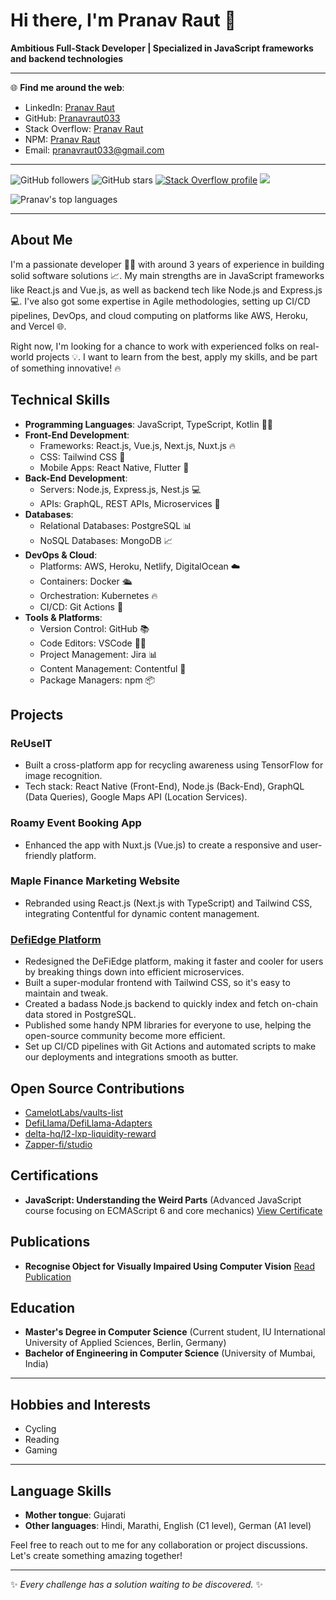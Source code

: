 # Hi there, I'm Pranav Raut 👋

**Ambitious Full-Stack Developer | Specialized in JavaScript frameworks and backend technologies**

---

🌐 **Find me around the web**:
- LinkedIn: [Pranav Raut](https://www.linkedin.com/in/rautpranav/)
- GitHub: [Pranavraut033](https://github.com/Pranavraut033)
- Stack Overflow: [Pranav Raut](https://stackoverflow.com/users/6942651/pranav-raut)
- NPM: [Pranav Raut](https://www.npmjs.com/~pranavraut)
- Email: [pranavraut033@gmail.com](mailto:pranavraut033@gmail.com)

---

![GitHub followers](https://img.shields.io/github/followers/Pranavraut033?label=Follow&style=social)
![GitHub stars](https://img.shields.io/github/stars/Pranavraut033?label=Stars&style=social)
[![Stack Overflow profile](https://stackoverflow-badge.vercel.app/?userID=6942651)](https://stackoverflow.com/users/6942651/pranav-raut)
![](https://komarev.com/ghpvc/?username=pranavraut033&color=lightgrey)

<!-- ![Pranav's github stats](https://github-readme-stats.vercel.app/api?username=Pranavraut033&show_icons=true&theme=dark) -->
![Pranav's top languages](https://github-readme-stats.vercel.app/api/top-langs/?username=Pranavraut033&layout=compact&theme=dark)


---

## About Me

I'm a passionate developer 👨‍💻 with around 3 years of experience in building solid software solutions 📈. My main strengths are in JavaScript frameworks like React.js and Vue.js, as well as backend tech like Node.js and Express.js 💻. I've also got some expertise in Agile methodologies, setting up CI/CD pipelines, DevOps, and cloud computing on platforms like AWS, Heroku, and Vercel 🌐.

Right now, I'm looking for a chance to work with experienced folks on real-world projects 💡. I want to learn from the best, apply my skills, and be part of something innovative! 🔥

## Technical Skills

* **Programming Languages**: JavaScript, TypeScript, Kotlin 👨‍💻
* **Front-End Development**: 
	+ Frameworks: React.js, Vue.js, Next.js, Nuxt.js 🔥
	+ CSS: Tailwind CSS 👕
	+ Mobile Apps: React Native, Flutter 📱
* **Back-End Development**:
	+ Servers: Node.js, Express.js, Nest.js 💻
	+ APIs: GraphQL, REST APIs, Microservices 🔗
* **Databases**: 
	+ Relational Databases: PostgreSQL 📊
	+ NoSQL Databases: MongoDB 📈
* **DevOps & Cloud**: 
	+ Platforms: AWS, Heroku, Netlify, DigitalOcean ☁️
	+ Containers: Docker 🛳️
	+ Orchestration: Kubernetes 🔥
	+ CI/CD: Git Actions 💪
* **Tools & Platforms**:
	+ Version Control: GitHub 📚
	+ Code Editors: VSCode 👨‍💻
	+ Project Management: Jira 📊
	+ Content Management: Contentful 📝
	+ Package Managers: npm 📦

## Projects

### ReUseIT
- Built a cross-platform app for recycling awareness using TensorFlow for image recognition.
- Tech stack: React Native (Front-End), Node.js (Back-End), GraphQL (Data Queries), Google Maps API (Location Services).

### Roamy Event Booking App
- Enhanced the app with Nuxt.js (Vue.js) to create a responsive and user-friendly platform.

### Maple Finance Marketing Website
- Rebranded using React.js (Next.js with TypeScript) and Tailwind CSS, integrating Contentful for dynamic content management.

### [DefiEdge Platform](https://app.defiedge.io)
- Redesigned the DeFiEdge platform, making it faster and cooler for users by breaking things down into efficient microservices.
- Built a super-modular frontend with Tailwind CSS, so it's easy to maintain and tweak.
- Created a badass Node.js backend to quickly index and fetch on-chain data stored in PostgreSQL.
- Published some handy NPM libraries for everyone to use, helping the open-source community become more efficient.
- Set up CI/CD pipelines with Git Actions and automated scripts to make our deployments and integrations smooth as butter.

## Open Source Contributions
- [CamelotLabs/vaults-list](https://github.com/CamelotLabs/vaults-list)
- [DefiLlama/DefiLlama-Adapters](https://github.com/DefiLlama/DefiLlama-Adapters)
- [delta-hq/l2-lxp-liquidity-reward](https://github.com/delta-hq/l2-lxp-liquidity-reward)
- [Zapper-fi/studio](https://github.com/Zapper-fi/studio)

## Certifications

- **JavaScript: Understanding the Weird Parts** (Advanced JavaScript course focusing on ECMAScript 6 and core mechanics) [View Certificate](https://www.udemy.com/certificate/UC-85de172e-6bbf-4bb9-8cda-dd033870abdf/)

## Publications

- **Recognise Object for Visually Impaired Using Computer Vision** [Read Publication](https://www.ijrte.org/wp-content/uploads/papers/v8i6/F9579038620.pdf)

## Education

- **Master's Degree in Computer Science** (Current student, IU International University of Applied Sciences, Berlin, Germany)
- **Bachelor of Engineering in Computer Science** (University of Mumbai, India)

---

## Hobbies and Interests

- Cycling
- Reading
- Gaming

---

## Language Skills

- **Mother tongue**: Gujarati
- **Other languages**: Hindi, Marathi, English (C1 level), German (A1 level)

Feel free to reach out to me for any collaboration or project discussions. Let's create something amazing together!

---
✨ *Every challenge has a solution waiting to be discovered.* ✨
